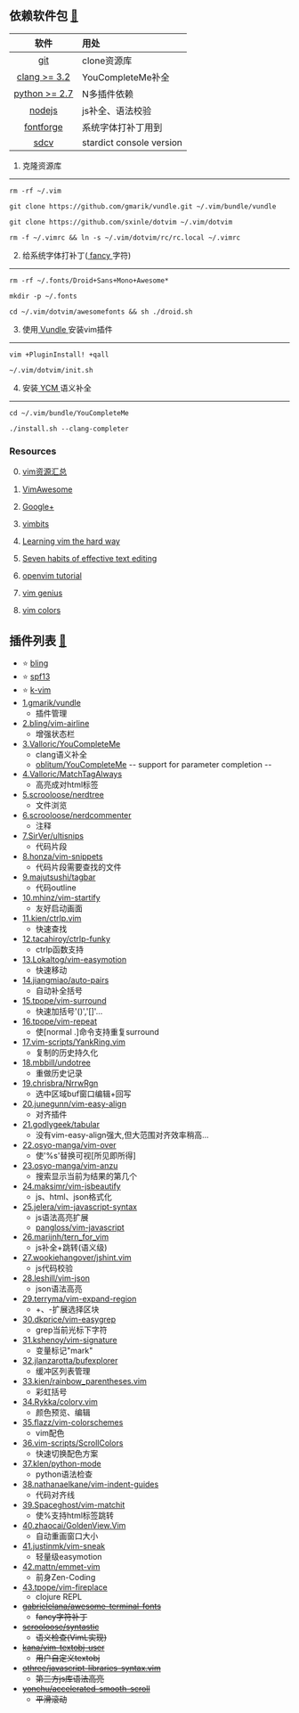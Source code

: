依赖软件包 [:shoe:](#plugin)<a name="top"/>
----------------
软件                                                          | 用处
:------------------------------------------------------------:|:---------------------------
[git](http://www.git-scm.com/)                                |clone资源库
[clang >= 3.2](http://llvm.org/releases/download.html)        |YouCompleteMe补全
[python  >= 2.7](https://www.python.org/download/releases)    |N多插件依赖
[nodejs](http://www.nodejs.org/)                              |js补全、语法校验
[fontforge](https://github.com/fontforge/fontforge)           |系统字体打补丁用到
[sdcv](http://sourceforge.net/projects/sdcv/)                 |stardict console version

1. 克隆资源库
----------------
    rm -rf ~/.vim

    git clone https://github.com/gmarik/vundle.git ~/.vim/bundle/vundle

    git clone https://github.com/sxinle/dotvim ~/.vim/dotvim

    rm -f ~/.vimrc && ln -s ~/.vim/dotvim/rc/rc.local ~/.vimrc
2. 给系统字体打补丁([ fancy ](https://github.com/gabrielelana/awesome-terminal-fonts) 字符)
----------------------------------------------------------------------------------------------
	rm -rf ~/.fonts/Droid+Sans+Mono+Awesome*

	mkdir -p ~/.fonts

	cd ~/.vim/dotvim/awesomefonts && sh ./droid.sh

3. 使用[ Vundle ](https://github.com/gmarik/Vundle.vim)安装vim插件
---------------------------------------------------------------------

    vim +PluginInstall! +qall

    ~/.vim/dotvim/init.sh

4. 安装[ YCM ](https://github.com/Valloric/YouCompleteMe)语义补全
----------------------------------------------------------------------

    cd ~/.vim/bundle/YouCompleteMe

    ./install.sh --clang-completer

### Resources

0. [vim资源汇总](http://u.memect.com/vim/)

1. [VimAwesome](http://vimawesome.com/)

1. [Google+](https://plus.google.com/communities/105049811056605918816)

2. [vimbits](http://www.vimbits.com/bits?sort=top)

3. [Learning vim the hard way](http://learnvimscriptthehardway.stevelosh.com/)

4. [Seven habits of effective text editing](http://www.moolenaar.net/habits.html)

5. [openvim tutorial](http://www.openvim.com/tutorial.html)

6. [vim genius](http://www.vimgenius.com/)

7. [vim colors](http://vimcolors.com/)

插件列表 <a name="plugin"/>[:shoe:](#top)
-----------
*	:star: [bling](https://github.com/bling/dotvim/commits/master)
*	:star: [spf13](https://github.com/spf13/spf13-vim/commits/3.0)
*	:star: [k-vim](https://github.com/wklken/k-vim)
*  [1.gmarik/vundle](https://github.com/gmarik/vundle)
	* 插件管理
*  [2.bling/vim-airline](https://github.com/bling/vim-airline)
	* 增强状态栏
*  [3.Valloric/YouCompleteMe](https://github.com/Valloric/YouCompleteMe)
	* clang语义补全
	* [oblitum/YouCompleteMe](https://github.com/oblitum/YouCompleteMe) -- support for parameter completion --
*  [4.Valloric/MatchTagAlways](https://github.com/Valloric/MatchTagAlways)
	* 高亮成对html标签
*  [5.scrooloose/nerdtree](https://github.com/scrooloose/nerdtree)
	* 文件浏览
*  [6.scrooloose/nerdcommenter](https://github.com/scrooloose/nerdcommenter)
	* 注释
*  [7.SirVer/ultisnips](https://github.com/SirVer/ultisnips)
	* 代码片段
*  [8.honza/vim-snippets](https://github.com/honza/vim-snippets)
	* 代码片段需要查找的文件
*  [9.majutsushi/tagbar](https://github.com/majutsushi/tagbar)
	* 代码outline
*  [10.mhinz/vim-startify](https://github.com/mhinz/vim-startify)
	* 友好启动画面
*  [11.kien/ctrlp.vim](https://github.com/kien/ctrlp.vim)
	* 快速查找
*  [12.tacahiroy/ctrlp-funky](https://github.com/tacahiroy/ctrlp-funky)
	* ctrlp函数支持
*  [13.Lokaltog/vim-easymotion](https://github.com/Lokaltog/vim-easymotion)
	* 快速移动
*  [14.jiangmiao/auto-pairs](https://github.com/jiangmiao/auto-pairs)
	* 自动补全括号
*  [15.tpope/vim-surround](https://github.com/tpope/vim-surround)
	* 快速加括号'()','[]'...
*  [16.tpope/vim-repeat](https://github.com/tpope/vim-repeat)
	* 使[normal .]命令支持重复surround
*  [17.vim-scripts/YankRing.vim](https://github.com/vim-scripts/YankRing.vim)
	* 复制的历史持久化
*  [18.mbbill/undotree](https://github.com/mbbill/undotree)
	* 重做历史记录
*  [19.chrisbra/NrrwRgn](https://github.com/chrisbra/NrrwRgn)
	* 选中区域buf窗口编辑+回写
*  [20.junegunn/vim-easy-align](https://github.com/junegunn/vim-easy-align)
	* 对齐插件
*  [21.godlygeek/tabular](https://github.com/godlygeek/tabular)
	* 没有vim-easy-align强大,但大范围对齐效率稍高...
*  [22.osyo-manga/vim-over](https://github.com/osyo-manga/vim-over)
	* 使'%s'替换可视[所见即所得]
*  [23.osyo-manga/vim-anzu](https://github.com/osyo-manga/vim-anzu)
	* 搜索显示当前为结果的第几个
*  [24.maksimr/vim-jsbeautify](https://github.com/maksimr/vim-jsbeautify)
	* js、html、json格式化
*  [25.jelera/vim-javascript-syntax](https://github.com/jelera/vim-javascript-syntax)
	* js语法高亮扩展
	* [pangloss/vim-javascript](https://github.com/pangloss/vim-javascript)
*  [26.marijnh/tern_for_vim](https://github.com/marijnh/tern_for_vim)
	* js补全+跳转(语义级)
*  [27.wookiehangover/jshint.vim](https://github.com/wookiehangover/jshint.vim)
	* js代码校验
*  [28.leshill/vim-json](https://github.com/leshill/vim-json)
	* json语法高亮
*  [29.terryma/vim-expand-region](https://github.com/terryma/vim-expand-region)
	* +、-扩展选择区块
*  [30.dkprice/vim-easygrep](https://github.com/dkprice/vim-easygrep)
	* grep当前光标下字符
*  [31.kshenoy/vim-signature](https://github.com/kshenoy/vim-signature)
	* 变量标记"mark"
*  [32.jlanzarotta/bufexplorer](https://github.com/jlanzarotta/bufexplorer)
	* 缓冲区列表管理
*  [33.kien/rainbow_parentheses.vim](https://github.com/kien/rainbow_parentheses.vim)
	* 彩虹括号
*  [34.Rykka/colorv.vim](https://github.com/Rykka/colorv.vim)
	* 颜色预览、编辑
*  [35.flazz/vim-colorschemes](https://github.com/flazz/vim-colorschemes)
	* vim配色
*  [36.vim-scripts/ScrollColors](https://github.com/vim-scripts/ScrollColors)
	* 快速切换配色方案
*  [37.klen/python-mode](https://github.com/klen/python-mode)
	* python语法检查
*  [38.nathanaelkane/vim-indent-guides](https://github.com/nathanaelkane/vim-indent-guides)
	* 代码对齐线
*  [39.Spaceghost/vim-matchit](https://github.com/Spaceghost/vim-matchit)
	* 使%支持html标签跳转
*  [40.zhaocai/GoldenView.Vim](https://github.com/zhaocai/GoldenView.Vim)
	* 自动重画窗口大小
*  [41.justinmk/vim-sneak](https://github.com/justinmk/vim-sneak)
	* 轻量级easymotion 
*  [42.mattn/emmet-vim](https://github.com/mattn/emmet-vim)
	* 前身Zen-Coding
*  [43.tpope/vim-fireplace](https://github.com/tpope/vim-fireplace)
	* clojure REPL
*  ~~[gabrielelana/awesome-terminal-fonts](https://github.com/gabrielelana/awesome-terminal-fonts)~~
	* ~~fancy字符补丁~~
*  ~~[scrooloose/syntastic](https://github.com/scrooloose/syntastic)~~
	* ~~语义检查(VimL实现)~~
*  ~~[kana/vim-textobj-user](https://github.com/kana/vim-textobj-user)~~
	* ~~用户自定义textobj~~
*  ~~[othree/javascript-libraries-syntax.vim](https://github.com/othree/javascript-libraries-syntax.vim)~~
	* ~~第三方js库语法高亮~~
*  ~~[yonchu/accelerated-smooth-scroll](https://github.com/yonchu/accelerated-smooth-scroll)~~
	* ~~平滑滚动~~
